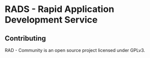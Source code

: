 # RADS - Rapid Application Development Service

## Contributing

RAD - Community  is an open source project licensed under GPLv3.
